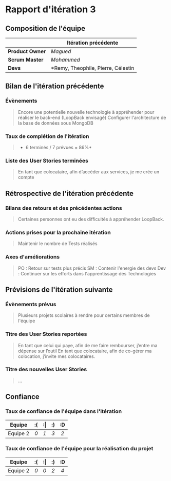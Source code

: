 # Rapport d'itération 3


## Composition de l'équipe 

|  &nbsp;                 | Itération précédente     |
| -------------           |-------------             |
| **Product Owner**       | *Magued*                 |
| **Scrum Master**        | *Mohammed*               |
| **Devs**		  | *Remy, Theophile, Pierre, Célestin |

## Bilan de l'itération précédente  
### Évènements 

> Encore une potentielle nouvelle technologie à appréhender pour réaliser le back-end (LoopBack envisagé)
> Configurer l'architecture de la base de données sous MongoDB


### Taux de complétion de l'itération  

> * 6 terminés / 7 prévues = 86%*

### Liste des User Stories terminées

> En tant que colocataire, afin d’accéder aux services, je me crée un compte

## Rétrospective de l'itération précédente
  
### Bilans des retours et des précédentes actions 

> Certaines personnes ont eu des difficultés à appréhender LoopBack.

### Actions prises pour la prochaine itération

> Maintenir le nombre de Tests réalisés

### Axes d'améliorations 

> PO : Retour sur tests plus précis
> SM : Contenir l'energie des devs
> Dev : Continuer sur les efforts dans l'apprentissage des Technologies

## Prévisions de l'itération suivante  
### Évènements prévus  

> Plusieurs projets scolaires à rendre pour certains membres de l'équipe

### Titre des User Stories reportées  

> En tant que celui qui paye, afin de me faire rembourser, j’entre ma dépense sur l’outil
> En tant que colocataire, afin de co-gérer ma colocation, j’invite mes colocataires.

### Titre des nouvelles User Stories  

> ...

## Confiance 
### Taux de confiance de l'équipe dans l'itération  

| Equipe    | :( 	| :&#124; 	| :) 	| :D 	|
|:--------:	|:----:	|:----:	    |:----:	|:----:	|
| Equipe 2 	|  *0* 	|  *1* 	    |  *3* 	|  *2* 	|

### Taux de confiance de l'équipe pour la réalisation du projet 

| Equipe  	| :( 	| :&#124; 	| :) 	| :D 	|
|:--------:	|:----:	|:----:	    |:----:	|:----:	|
| Equipe 2 	|  *0* 	|  *0* 	    |  *2* 	|  *4* 	|

 
 
